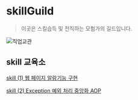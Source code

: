 # skillGuild
> 이곳은 스킬습득 및 전직하는 모험가의 길드입니다.  </br>

![직업교관](https://github.com/user-attachments/assets/46834c0d-aaa6-4b68-a720-af3d77f52746)

## skill 교육소
[skill (1) 웹 페이지 알람기능 구현](https://github.com/chaSunil/skillGuild/issues/1)

[skill (2) Exception 예외 처리 중앙화 AOP](https://github.com/chaSunil/skillGuild/issues/1)

